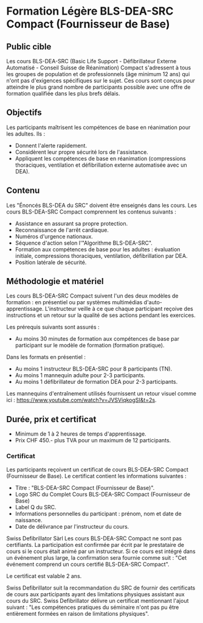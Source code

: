 # Formation Légère BLS-DEA-SRC Compact (Fournisseur de Base)

## Public cible
Les cours BLS-DEA-SRC (Basic Life Support - Défibrillateur Externe Automatisé - Conseil Suisse de Réanimation) Compact s'adressent à tous les groupes de population et de professionnels (âge minimum 12 ans) qui n'ont pas d'exigences spécifiques sur le sujet. Ces cours sont conçus pour atteindre le plus grand nombre de participants possible avec une offre de formation qualifiée dans les plus brefs délais.

## Objectifs 
Les participants maîtrisent les compétences de base en réanimation pour les adultes. Ils :

- Donnent l'alerte rapidement.
- Considèrent leur propre sécurité lors de l'assistance.
- Appliquent les compétences de base en réanimation (compressions thoraciques, ventilation et défibrillation externe automatisée avec un DEA).

## Contenu
Les "Énoncés BLS-DEA du SRC" doivent être enseignés dans les cours. Les cours BLS-DEA-SRC Compact comprennent les contenus suivants :

- Assistance en assurant sa propre protection.
- Reconnaissance de l'arrêt cardiaque.
- Numéros d'urgence nationaux.  
- Séquence d'action selon l'"Algorithme BLS-DEA-SRC".
- Formation aux compétences de base pour les adultes : évaluation initiale, compressions thoraciques, ventilation, défibrillation par DEA.
- Position latérale de sécurité.

## Méthodologie et matériel
Les cours BLS-DEA-SRC Compact suivent l'un des deux modèles de formation : en présentiel ou par systèmes multimédias d'auto-apprentissage. L'instructeur veille à ce que chaque participant reçoive des instructions et un retour sur la qualité de ses actions pendant les exercices.

Les prérequis suivants sont assurés :

- Au moins 30 minutes de formation aux compétences de base par participant sur le modèle de formation (formation pratique).

Dans les formats en présentiel :

- Au moins 1 instructeur BLS-DEA-SRC pour 8 participants (TN).
- Au moins 1 mannequin adulte pour 2-3 participants.
- Au moins 1 défibrillateur de formation DEA pour 2-3 participants.

Les mannequins d'entraînement utilisés fournissent un retour visuel comme ici : https://www.youtube.com/watch?v=JVSViqkogSI&t=2s.

## Durée, prix et certificat
- Minimum de 1 à 2 heures de temps d'apprentissage.
- Prix CHF 450.- plus TVA pour un maximum de 12 participants.

### Certificat
Les participants reçoivent un certificat de cours BLS-DEA-SRC Compact (Fournisseur de Base). Le certificat contient les informations suivantes :

- Titre : "BLS-DEA-SRC Compact (Fournisseur de Base)".
- Logo SRC du Complet Cours BLS-DEA-SRC Compact (Fournisseur de Base)
- Label Q du SRC.
- Informations personnelles du participant : prénom, nom et date de naissance.
- Date de délivrance par l'instructeur du cours.

Swiss Defibrillator Sàrl Les cours BLS-DEA-SRC Compact ne sont pas certifiants. La participation est confirmée par écrit par le prestataire de cours si le cours était animé par un instructeur. Si ce cours est intégré dans un événement plus large, la confirmation sera fournie comme suit : "Cet événement comprend un cours certifié BLS-DEA-SRC Compact".

Le certificat est valable 2 ans.

Swiss Defibrillator suit la recommandation du SRC de fournir des certificats de cours aux participants ayant des limitations physiques assistant aux cours du SRC. Swiss Defibrillator délivre un certificat mentionnant l'ajout suivant : "Les compétences pratiques du séminaire n'ont pas pu être entièrement formées en raison de limitations physiques".